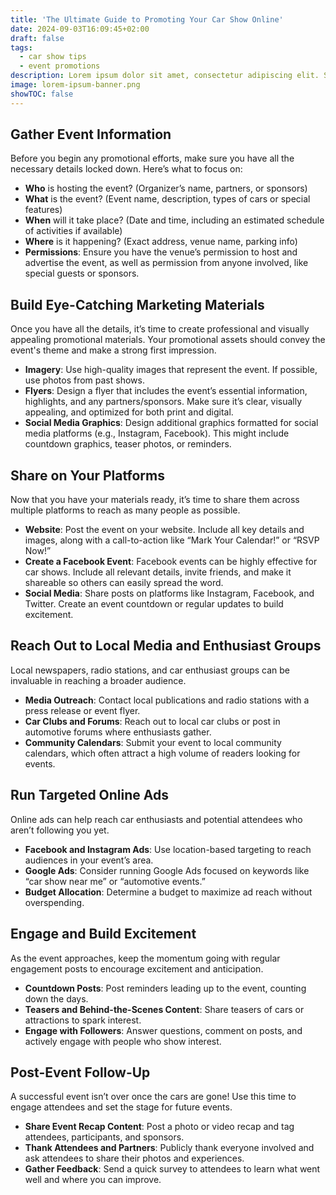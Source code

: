 ```yaml
---
title: 'The Ultimate Guide to Promoting Your Car Show Online'
date: 2024-09-03T16:09:45+02:00
draft: false
tags:
  - car show tips
  - event promotions
description: Lorem ipsum dolor sit amet, consectetur adipiscing elit. Suspendisse dictum magna eu ornare luctus
image: lorem-ipsum-banner.png
showTOC: false
---
```


## Gather Event Information

Before you begin any promotional efforts, make sure you have all the necessary details locked down. Here’s what to focus on:

- **Who** is hosting the event? (Organizer’s name, partners, or sponsors)
- **What** is the event? (Event name, description, types of cars or special features)
- **When** will it take place? (Date and time, including an estimated schedule of activities if available)
- **Where** is it happening? (Exact address, venue name, parking info)
- **Permissions**: Ensure you have the venue’s permission to host and advertise the event, as well as permission from anyone involved, like special guests or sponsors.

## Build Eye-Catching Marketing Materials

Once you have all the details, it’s time to create professional and visually appealing promotional materials. Your promotional assets should convey the event's theme and make a strong first impression.

- **Imagery**: Use high-quality images that represent the event. If possible, use photos from past shows.
- **Flyers**: Design a flyer that includes the event’s essential information, highlights, and any partners/sponsors. Make sure it’s clear, visually appealing, and optimized for both print and digital.
- **Social Media Graphics**: Design additional graphics formatted for social media platforms (e.g., Instagram, Facebook). This might include countdown graphics, teaser photos, or reminders.

## Share on Your Platforms

Now that you have your materials ready, it’s time to share them across multiple platforms to reach as many people as possible.

- **Website**: Post the event on your website. Include all key details and images, along with a call-to-action like “Mark Your Calendar!” or “RSVP Now!”
- **Create a Facebook Event**: Facebook events can be highly effective for car shows. Include all relevant details, invite friends, and make it shareable so others can easily spread the word.
- **Social Media**: Share posts on platforms like Instagram, Facebook, and Twitter. Create an event countdown or regular updates to build excitement.

## Reach Out to Local Media and Enthusiast Groups

Local newspapers, radio stations, and car enthusiast groups can be invaluable in reaching a broader audience.

- **Media Outreach**: Contact local publications and radio stations with a press release or event flyer.
- **Car Clubs and Forums**: Reach out to local car clubs or post in automotive forums where enthusiasts gather.
- **Community Calendars**: Submit your event to local community calendars, which often attract a high volume of readers looking for events.

## Run Targeted Online Ads

Online ads can help reach car enthusiasts and potential attendees who aren’t following you yet.

- **Facebook and Instagram Ads**: Use location-based targeting to reach audiences in your event’s area.
- **Google Ads**: Consider running Google Ads focused on keywords like “car show near me” or “automotive events.”
- **Budget Allocation**: Determine a budget to maximize ad reach without overspending.

## Engage and Build Excitement

As the event approaches, keep the momentum going with regular engagement posts to encourage excitement and anticipation.

- **Countdown Posts**: Post reminders leading up to the event, counting down the days.
- **Teasers and Behind-the-Scenes Content**: Share teasers of cars or attractions to spark interest.
- **Engage with Followers**: Answer questions, comment on posts, and actively engage with people who show interest.

## Post-Event Follow-Up

A successful event isn’t over once the cars are gone! Use this time to engage attendees and set the stage for future events.

- **Share Event Recap Content**: Post a photo or video recap and tag attendees, participants, and sponsors.
- **Thank Attendees and Partners**: Publicly thank everyone involved and ask attendees to share their photos and experiences.
- **Gather Feedback**: Send a quick survey to attendees to learn what went well and where you can improve.
